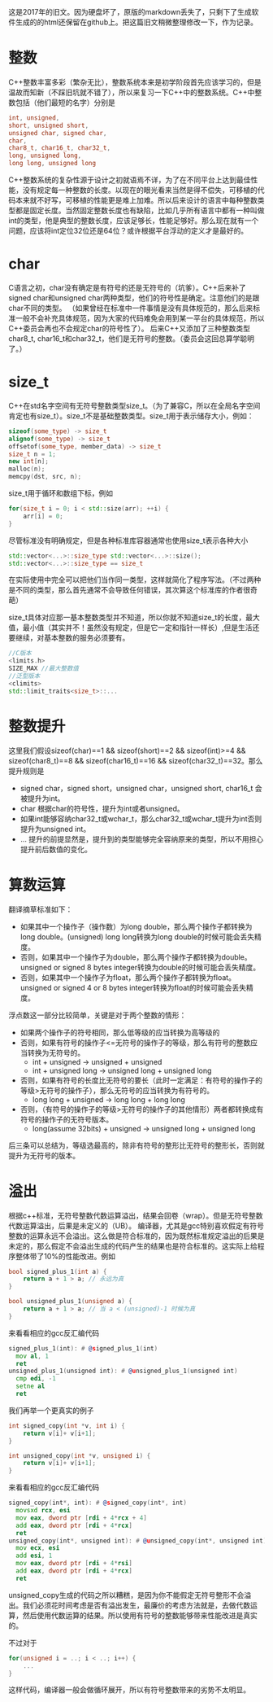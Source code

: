 
这是2017年的旧文。因为硬盘坏了，原版的markdown丢失了，只剩下了生成软件生成的的html还保留在github上。把这篇旧文稍微整理修改一下，作为记录。


# 整数
C++整数丰富多彩（繁杂无比），整数系统本来是初学阶段首先应该学习的，但是温故而知新（不踩旧坑就不错了），所以来复习一下C++中的整数系统。C++中整数包括（他们最短的名字）分别是

```c++
int, unsigned,
short, unsigned short,
unsigned char, signed char,
char,
char8_t, char16_t, char32_t,
long, unsigned long,
long long, unsigned long
```
C++整数系统的复杂性源于设计之初就语焉不详，为了在不同平台上达到最佳性能，没有规定每一种整数的长度。以现在的眼光看来当然是得不偿失，可移植的代码本来就不好写，可移植的性能更是难上加难。所以后来设计的语言中每种整数类型都是固定长度。当然固定整数长度也有缺陷，比如几乎所有语言中都有一种叫做int的类型，他是典型的整数长度，应该足够长，性能足够好。那么现在就有一个问题，应该将int定位32位还是64位？或许根据平台浮动的定义才是最好的。

# char
C语言之初，char没有确定是有符号的还是无符号的（坑爹）。C++后来补了signed char和unsigned char两种类型，他们的符号性是确定。注意他们的是跟char不同的类型。
（如果曾经在标准中一件事情是没有具体规范的，那么后来标准一般不会补充具体规范，因为大家的代码难免会用到某一平台的具体规范，所以C++委员会再也不会规定char的符号性了）。
后来C++又添加了三种整数类型char8_t, char16_t和char32_t，他们是无符号的整数。（委员会这回总算学聪明了。）

# size_t

C++在std名字空间有无符号整数类型size_t。（为了兼容C，所以在全局名字空间肯定也有size_t）。size_t不是基础整数类型。size_t用于表示储存大小，例如：

```c++
sizeof(some_type) -> size_t
alignof(some_type) -> size_t
offsetof(some_type, member_data) -> size_t
size_t n = 1;
new int[n];
malloc(n);
memcpy(dst, src, n);
```

size_t用于循环和数组下标，例如
```c++
for(size_t i = 0; i < std::size(arr); ++i) {
    arr[i] = 0;
}
```

尽管标准没有明确规定，但是各种标准库容器通常也使用size_t表示各种大小
```c++
std::vector<...>::size_type std::vector<...>::size();
std::vector<...>::size_type == size_t
```
在实际使用中完全可以把他们当作同一类型，这样就简化了程序写法。（不过两种是不同的类型，那么首先通常不会导致任何错误，其次算这个标准库的作者很奇葩）

size_t具体对应那一基本整数类型并不知道，所以你就不知道size_t的长度，最大值，最小值（其实并不！虽然没有规定，但是它一定和指针一样长）,但是生活还要继续，对基本整数的服务必须要有。

```c++
//C版本
<limits.h>
SIZE_MAX //最大整数值
//泛型版本
<climits>
std::limit_traits<size_t>::...
```
# 整数提升

这里我们假设sizeof(char)==1 && sizeof(short)==2 && sizeof(int)>=4 && sizeof(char8_t)==8 && sizeof(char16_t)==16 && sizeof(char32_t)==32。那么提升规则是

- signed char，signed short，unsigned char，unsigned short, char16_t 会被提升为int。
- char 根据char的符号性，提升为int或者unsigned。
- 如果int能够容纳char32_t或wchar_t，那么char32_t或wchar_t提升为int否则提升为unsigned int。
- ...
提升的前提显然是，提升到的类型能够完全容纳原来的类型，所以不用担心提升前后数值的变化。

# 算数运算
翻译摘草标准如下：

- 如果其中一个操作子（操作数）为long double，那么两个操作子都转换为long double。(unsigned) long long转换为long double的时候可能会丢失精度。
- 否则，如果其中一个操作子为double，那么两个操作子都转换为double。unsigned or signed 8 bytes integer转换为double的时候可能会丢失精度。
- 否则，如果其中一个操作子为float，那么两个操作子都转换为float。unsigned or signed 4 or 8 bytes integer转换为float的时候可能会丢失精度。

浮点数这一部分比较简单，关键是对于两个整数的情形：

- 如果两个操作子的符号相同，那么低等级的应当转换为高等级的
- 否则，如果有符号的操作子<=无符号的操作子的等级，那么有符号的整数应当转换为无符号的。
    - int + unsigned -> unsigned + unsigned
    - int + unsigned long -> unsigned long + unsigned long
- 否则，如果有符号的长度比无符号的要长（此时一定满足：有符号的操作子的等级>无符号的操作子），那么无符号的应当转换为有符号的。
    - long long + unsigned -> long long + long long
- 否则，（有符号的操作子的等级>无符号的操作子的其他情形）两者都转换成有符号的操作子的无符号版本。
    - long(assume 32bits) + unsigned -> unsigned long + unsigned long

后三条可以总结为，等级选最高的，除非有符号的整形比无符号的整形长，否则就提升为无符号的版本。

# 溢出
根据c++标准，无符号整数代数运算溢出，结果会回卷（wrap）。但是无符号整数代数运算溢出，后果是未定义的（UB）。
编译器，尤其是gcc特别喜欢假定有符号整数的运算永远不会溢出。这么做是符合标准的，因为既然标准规定溢出的后果是未定的，那么假定不会溢出生成的代码产生的结果也是符合标准的。这实际上给程序整体带了10%的性能改进。例如
```c++
bool signed_plus_1(int a) {
    return a + 1 > a; // 永远为真
}

bool unsigned_plus_1(unsigned a) {
    return a + 1 > a; // 当 a < (unsigned)-1 时候为真
}
```
来看看相应的gcc反汇编代码
```asm
signed_plus_1(int): # @signed_plus_1(int)
  mov al, 1
  ret
unsigned_plus_1(unsigned int): # @unsigned_plus_1(unsigned int)
  cmp edi, -1
  setne al
  ret
```

我们再举一个更真实的例子
```c++
int signed_copy(int *v, int i) {
    return v[i]+ v[i+1];
}

int unsigned_copy(int *v, unsigned i) {
    return v[i]+ v[i+1];
}
```
来看看相应的gcc反汇编代码
```asm
signed_copy(int*, int): # @signed_copy(int*, int)
  movsxd rcx, esi
  mov eax, dword ptr [rdi + 4*rcx + 4]
  add eax, dword ptr [rdi + 4*rcx]
  ret
unsigned_copy(int*, unsigned int): # @unsigned_copy(int*, unsigned int)
  mov ecx, esi
  add esi, 1
  mov eax, dword ptr [rdi + 4*rsi]
  add eax, dword ptr [rdi + 4*rcx]
  ret
```

unsigned_copy生成的代码之所以糟糕，是因为你不能假定无符号整形不会溢出。我们必须花时间考虑是否有溢出发生，最廉价的考虑方法就是，去做代数运算，然后使用代数运算的结果。所以使用有符号的整数能够带来性能改进是真实的。

不过对于
```c++
for(unsigned i = ..; i < ..; i++) {
    ...
}
```
这样代码，编译器一般会做循环展开，所以有符号整数带来的劣势不太明显。









